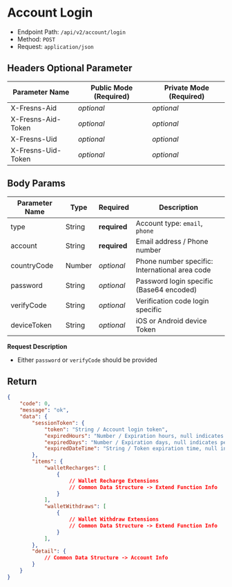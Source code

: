 # Account Login

- Endpoint Path: `/api/v2/account/login`
- Method: `POST`
- Request: `application/json`

## Headers Optional Parameter

| Parameter Name | Public Mode (Required) | Private Mode (Required) |
| --- | --- | --- |
| X-Fresns-Aid | *optional* | *optional* |
| X-Fresns-Aid-Token | *optional* | *optional* |
| X-Fresns-Uid | *optional* | *optional* |
| X-Fresns-Uid-Token | *optional* | *optional* |

## Body Params

| Parameter Name | Type | Required | Description |
| --- | --- | --- | --- |
| type | String | **required** | Account type: `email`, `phone` |
| account | String | **required** | Email address / Phone number |
| countryCode | Number | *optional* | Phone number specific: International area code |
| password | String | *optional* | Password login specific (Base64 encoded) |
| verifyCode | String | *optional* | Verification code login specific |
| deviceToken | String | *optional* | iOS or Android device Token |

**Request Description**

- Either `password` or `verifyCode` should be provided

## Return

```json
{
    "code": 0,
    "message": "ok",
    "data": {
        "sessionToken": {
            "token": "String / Account login token",
            "expiredHours": "Number / Expiration hours, null indicates permanent validity",
            "expiredDays": "Number / Expiration days, null indicates permanent validity",
            "expiredDateTime": "String / Token expiration time, null indicates permanent validity, format is Y-m-d H:i:s"
        },
        "items": {
            "walletRecharges": [
                {
                    // Wallet Recharge Extensions
                    // Common Data Structure -> Extend Function Info
                }
            ],
            "walletWithdraws": [
                {
                    // Wallet Withdraw Extensions
                    // Common Data Structure -> Extend Function Info
                }
            ],
        },
        "detail": {
            // Common Data Structure -> Account Info
        }
    }
}
```
